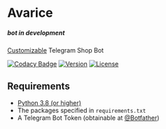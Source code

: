 # Avarice 
##### bot in development
[Customizable](https://github.com/1mpossible-code/avarice/blob/master/config/config_template.ini) Telegram Shop Bot

[![Codacy Badge](https://api.codacy.com/project/badge/Grade/00ce90c587a64dbc8baf845a7b874fbf)](https://app.codacy.com/manual/1mpossible-code/avarice?utm_source=github.com&utm_medium=referral&utm_content=1mpossible-code/avarice&utm_campaign=Badge_Grade_Dashboard)
[![Version](https://camo.githubusercontent.com/b98e355de768313529e7104a27c76604ef98286b/68747470733a2f2f696d672e736869656c64732e696f2f62616467652f76657273696f6e2d626574612d626c75652e737667)](https://github.com/1mpossible-code/avarice)
[![License](https://img.shields.io/badge/License-Apache%202.0-blue.svg)](https://opensource.org/licenses/Apache-2.0)
## Requirements
- [Python 3.8 (or higher)](https://www.python.org/)
- The packages specified in `requirements.txt`
- A Telegram Bot Token (obtainable at [@Botfather](https://t.me/Botfather))
